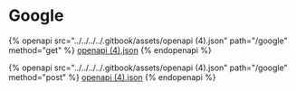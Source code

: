 # Google

{% openapi src="../../../../.gitbook/assets/openapi (4).json" path="/google" method="get" %}
[openapi (4).json](<../../../../.gitbook/assets/openapi (4).json>)
{% endopenapi %}

{% openapi src="../../../../.gitbook/assets/openapi (4).json" path="/google" method="post" %}
[openapi (4).json](<../../../../.gitbook/assets/openapi (4).json>)
{% endopenapi %}
